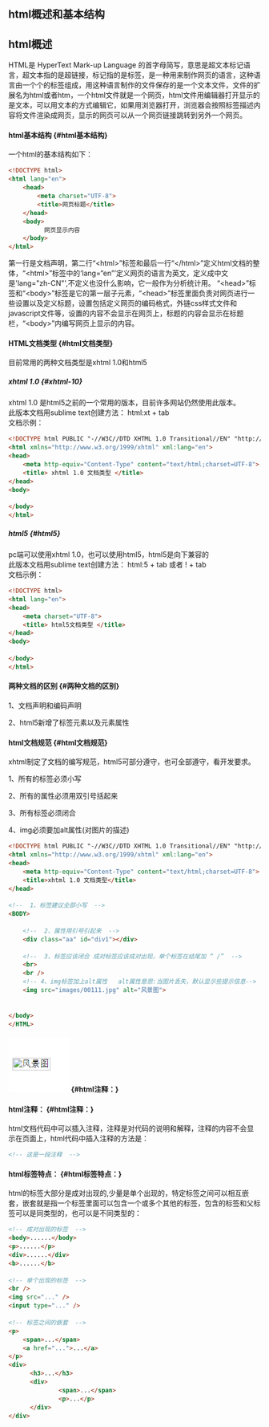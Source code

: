 ## html概述和基本结构

## html概述

HTML是 HyperText Mark-up Language 的首字母简写，意思是超文本标记语言，超文本指的是超链接，标记指的是标签，是一种用来制作网页的语言，这种语言由一个个的标签组成，用这种语言制作的文件保存的是一个文本文件，文件的扩展名为html或者htm，一个html文件就是一个网页，html文件用编辑器打开显示的是文本，可以用文本的方式编辑它，如果用浏览器打开，浏览器会按照标签描述内容将文件渲染成网页，显示的网页可以从一个网页链接跳转到另外一个网页。

#### html基本结构 {#html基本结构}

一个html的基本结构如下：

```html
<!DOCTYPE html>
<html lang="en">
    <head>            
        <meta charset="UTF-8">
        <title>网页标题</title>
    </head>
    <body>
          网页显示内容
    </body>
</html>
```

第一行是文档声明，第二行“&lt;html&gt;”标签和最后一行“&lt;/html&gt;”定义html文档的整体，“&lt;html&gt;”标签中的‘lang=“en”’定义网页的语言为英文，定义成中文是'lang="zh-CN"',不定义也没什么影响，它一般作为分析统计用。 “&lt;head&gt;”标签和“&lt;body&gt;”标签是它的第一层子元素，“&lt;head&gt;”标签里面负责对网页进行一些设置以及定义标题，设置包括定义网页的编码格式，外链css样式文件和javascript文件等，设置的内容不会显示在网页上，标题的内容会显示在标题栏，“&lt;body&gt;”内编写网页上显示的内容。

#### HTML文档类型 {#html文档类型}

目前常用的两种文档类型是xhtml 1.0和html5

##### xhtml 1.0 {#xhtml-10}

xhtml 1.0 是html5之前的一个常用的版本，目前许多网站仍然使用此版本。  
此版本文档用sublime text创建方法： html:xt + tab  
文档示例：

```html
<!DOCTYPE html PUBLIC "-//W3C//DTD XHTML 1.0 Transitional//EN" "http://www.w3.org/TR/xhtml1/DTD/xhtml1-transitional.dtd">
<html xmlns="http://www.w3.org/1999/xhtml" xml:lang="en">
<head>
    <meta http-equiv="Content-Type" content="text/html;charset=UTF-8">
    <title> xhtml 1.0 文档类型 </title>
</head>
<body>

</body>
</html>
```

##### html5 {#html5}

pc端可以使用xhtml 1.0，也可以使用html5，html5是向下兼容的  
此版本文档用sublime text创建方法： html:5 + tab 或者 ! + tab  
文档示例：

```html
<!DOCTYPE html>
<html lang="en">
<head>
    <meta charset="UTF-8">
    <title> html5文档类型 </title>
</head>
<body>

</body>
</html>
```

#### 两种文档的区别 {#两种文档的区别}

1、文档声明和编码声明

2、html5新增了标签元素以及元素属性

#### html文档规范 {#html文档规范}

xhtml制定了文档的编写规范，html5可部分遵守，也可全部遵守，看开发要求。

1、所有的标签必须小写

2、所有的属性必须用双引号括起来

3、所有标签必须闭合

4、img必须要加alt属性\(对图片的描述\)

```html
<!DOCTYPE html PUBLIC "-//W3C//DTD XHTML 1.0 Transitional//EN" "http://www.w3.org/TR/xhtml1/DTD/xhtml1-transitional.dtd">
<html xmlns="http://www.w3.org/1999/xhtml" xml:lang="en">
<head>
    <meta http-equiv="Content-Type" content="text/html;charset=UTF-8">
    <title>xhtml 1.0 文档类型</title>
</head>

<!--  1、标签建议全部小写  --> 
<BODY>

    <!--  2、属性用引号引起来  --> 
    <div class="aa" id="div1"></div>

    <!--  3、标签应该闭合 成对标签应该成对出现，单个标签在结尾加 “ /”  --> 
    <br>
    <br />
    <!-- 4、img标签加上alt属性   alt属性意思:当图片丢失，默认显示些提示信息-->
    <img src="images/00111.jpg" alt="风景图">


</body>
</HTML>
```

#### ![](/html/1.png) {#html注释：}

#### html注释： {#html注释：}

html文档代码中可以插入注释，注释是对代码的说明和解释，注释的内容不会显示在页面上，html代码中插入注释的方法是：

```html
<!-- 这是一段注释  -->
```

#### html标签特点： {#html标签特点：}

html的标签大部分是成对出现的,少量是单个出现的，特定标签之间可以相互嵌套，嵌套就是指一个标签里面可以包含一个或多个其他的标签，包含的标签和父标签可以是同类型的，也可以是不同类型的：

```html
<!-- 成对出现的标签  -->
<body>......</body>
<p>......</p>
<div>......</div>
<b>......</b>

<!-- 单个出现的标签  -->
<br />
<img src="..." />
<input type="..." />

<!-- 标签之间的嵌套  -->
<p>
    <span>...</span>
    <a href="...">...</a>
</p>
<div>
      <h3>...</h3>
      <div>
              <span>...</span>
              <p>...</p>
      </div>
</div>
```



